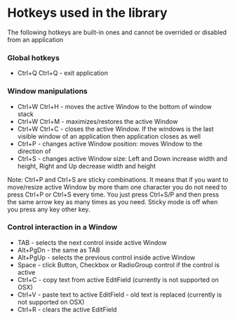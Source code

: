 # Hotkeys used in the library
The following hotkeys are built-in ones and cannot be overrided or disabled from an application

### Global hotkeys
- Ctrl+Q Ctrl+Q - exit application

### Window manipulations
- Ctrl+W Ctrl+H - moves the active Window to the bottom of window stack
- Ctrl+W Ctrl+M - maximizes/restores the active Window
- Ctrl+W Ctrl+C - closes the active Window. If the windows is the last visible window of an application then application closes as well
- Ctrl+P <arrow> - changes active Window position: moves Window to the direction of <arrow>
- Ctrl+S <arrow> - changes active Window size: Left and Down increase width and height, Right and Up decrease width and height

Note: Ctrl+P and Ctrl+S are sticky combinations. It means that if you want to move/resize active Window by more tham one character you do not need to press Ctrl+P or Ctrl+S every time. You just press Ctrl+S/P and then press the same arrow key as many times as you need. Sticky mode is off when you press any key other key.

### Control interaction in a Window
- TAB - selects the next control inside active Window
- Alt+PgDn - the same as TAB
- Alt+PgUp - selects the previous control inside active Window
- Space - click Button, Checkbox or RadioGroup control if the control is active
- Ctrl+C - copy text from active EditField (currently is not supported on OSX)
- Ctrl+V - paste text to active EditField - old text is replaced (currently is not supported on OSX)
- Ctrl+R - clears the active EditField
